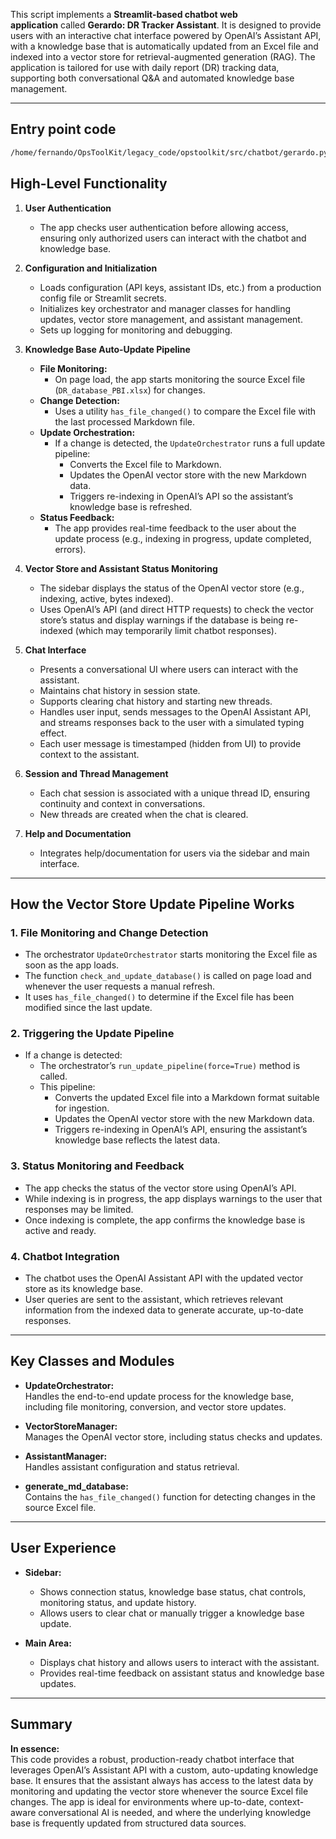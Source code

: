 This script implements a **Streamlit-based chatbot web application** called **Gerardo: DR Tracker Assistant**. It is designed to provide users with an interactive chat interface powered by OpenAI’s Assistant API, with a knowledge base that is automatically updated from an Excel file and indexed into a vector store for retrieval-augmented generation (RAG). The application is tailored for use with daily report (DR) tracking data, supporting both conversational Q&A and automated knowledge base management.

---
## Entry point code

```bash
/home/fernando/OpsToolKit/legacy_code/opstoolkit/src/chatbot/gerardo.py
```
## High-Level Functionality

1. **User Authentication**
    
    - The app checks user authentication before allowing access, ensuring only authorized users can interact with the chatbot and knowledge base.
2. **Configuration and Initialization**
    
    - Loads configuration (API keys, assistant IDs, etc.) from a production config file or Streamlit secrets.
    - Initializes key orchestrator and manager classes for handling updates, vector store management, and assistant management.
    - Sets up logging for monitoring and debugging.
3. **Knowledge Base Auto-Update Pipeline**
    
    - **File Monitoring:**
        - On page load, the app starts monitoring the source Excel file (`DR_database_PBI.xlsx`) for changes.
    - **Change Detection:**
        - Uses a utility `has_file_changed()` to compare the Excel file with the last processed Markdown file.
    - **Update Orchestration:**
        - If a change is detected, the `UpdateOrchestrator` runs a full update pipeline:
            - Converts the Excel file to Markdown.
            - Updates the OpenAI vector store with the new Markdown data.
            - Triggers re-indexing in OpenAI’s API so the assistant’s knowledge base is refreshed.
    - **Status Feedback:**
        - The app provides real-time feedback to the user about the update process (e.g., indexing in progress, update completed, errors).
4. **Vector Store and Assistant Status Monitoring**
    
    - The sidebar displays the status of the OpenAI vector store (e.g., indexing, active, bytes indexed).
    - Uses OpenAI’s API (and direct HTTP requests) to check the vector store’s status and display warnings if the database is being re-indexed (which may temporarily limit chatbot responses).
5. **Chat Interface**
    
    - Presents a conversational UI where users can interact with the assistant.
    - Maintains chat history in session state.
    - Supports clearing chat history and starting new threads.
    - Handles user input, sends messages to the OpenAI Assistant API, and streams responses back to the user with a simulated typing effect.
    - Each user message is timestamped (hidden from UI) to provide context to the assistant.
6. **Session and Thread Management**
    
    - Each chat session is associated with a unique thread ID, ensuring continuity and context in conversations.
    - New threads are created when the chat is cleared.
7. **Help and Documentation**
    
    - Integrates help/documentation for users via the sidebar and main interface.

---

## **How the Vector Store Update Pipeline Works**

### **1. File Monitoring and Change Detection**

- The orchestrator `UpdateOrchestrator` starts monitoring the Excel file as soon as the app loads.
- The function `check_and_update_database()` is called on page load and whenever the user requests a manual refresh.
- It uses `has_file_changed()` to determine if the Excel file has been modified since the last update.

### **2. Triggering the Update Pipeline**

- If a change is detected:
    - The orchestrator’s `run_update_pipeline(force=True)` method is called.
    - This pipeline:
        - Converts the updated Excel file into a Markdown format suitable for ingestion.
        - Updates the OpenAI vector store with the new Markdown data.
        - Triggers re-indexing in OpenAI’s API, ensuring the assistant’s knowledge base reflects the latest data.

### **3. Status Monitoring and Feedback**

- The app checks the status of the vector store using OpenAI’s API.
- While indexing is in progress, the app displays warnings to the user that responses may be limited.
- Once indexing is complete, the app confirms the knowledge base is active and ready.

### **4. Chatbot Integration**

- The chatbot uses the OpenAI Assistant API with the updated vector store as its knowledge base.
- User queries are sent to the assistant, which retrieves relevant information from the indexed data to generate accurate, up-to-date responses.

---

## **Key Classes and Modules**

- **UpdateOrchestrator:**  
    Handles the end-to-end update process for the knowledge base, including file monitoring, conversion, and vector store updates.
    
- **VectorStoreManager:**  
    Manages the OpenAI vector store, including status checks and updates.
    
- **AssistantManager:**  
    Handles assistant configuration and status retrieval.
    
- **generate_md_database:**  
    Contains the `has_file_changed()` function for detecting changes in the source Excel file.
    

---

## **User Experience**

- **Sidebar:**
    
    - Shows connection status, knowledge base status, chat controls, monitoring status, and update history.
    - Allows users to clear chat or manually trigger a knowledge base update.
- **Main Area:**
    
    - Displays chat history and allows users to interact with the assistant.
    - Provides real-time feedback on assistant status and knowledge base updates.

---

## **Summary**

**In essence:**  
This code provides a robust, production-ready chatbot interface that leverages OpenAI’s Assistant API with a custom, auto-updating knowledge base. It ensures that the assistant always has access to the latest data by monitoring and updating the vector store whenever the source Excel file changes. The app is ideal for environments where up-to-date, context-aware conversational AI is needed, and where the underlying knowledge base is frequently updated from structured data sources.
